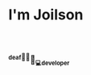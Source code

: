 <h1>I'm Joilson</h1></br>
<h3><sup><small>deaf</small>🧏‍♂️</sup>💖<sub><small>💻developer</small></sub><h3>
